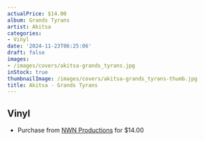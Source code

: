 ```yaml
---
actualPrice: $14.00
album: Grands Tyrans
artist: Akitsa
categories:
- Vinyl
date: '2024-11-23T06:25:06'
draft: false
images:
- /images/covers/akitsa-grands_tyrans.jpg
inStock: true
thumbnailImage: /images/covers/akitsa-grands_tyrans-thumb.jpg
title: Akitsa - Grands Tyrans
---
```


## Vinyl
* Purchase from [NWN Productions](http://shop.nwnprod.com/index.php?route=product/product&path=75&product_id=58110&sort=pd.name&order=ASC) for $14.00
